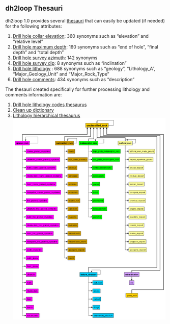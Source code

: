 ## dh2loop Thesauri

dh2loop 1.0 provides several [thesauri]( https://github.com/Loop3D/dh2loop/blob/master/thesauri/) that can easily be updated (if needed) for the following attributes: 
1.	[Drill hole collar elevation](https://github.com/Loop3D/dh2loop/blob/master/thesauri/thesaurus_collar_elevation.csv): 360 synonyms such as “elevation” and “relative level”
2.	[Drill hole maximum depth](https://github.com/Loop3D/dh2loop/blob/master/thesauri/thesaurus_collar_maxdepth.csv): 160 synonyms such as “end of hole”, “final depth” and “total depth”
3.	[Drill hole survey azimuth](https://github.com/Loop3D/dh2loop/blob/master/thesauri/thesaurus_survey_azimuth.csv): 142 synonyms
4.	[Drill hole survey dip](https://github.com/Loop3D/dh2loop/blob/master/thesauri/thesaurus_survey_dip.csv): 8 synonyms such as “inclination”
5.	[Drill hole lithology](https://github.com/Loop3D/dh2loop/blob/master/thesauri/thesaurus_geology_lithology.csv) : 688 synonyms such as “geology”, “Lithology_A”, “Major_Geology_Unit” and “Major_Rock_Type” 
6.	[Drill hole comments](https://github.com/Loop3D/dh2loop/blob/master/thesauri/thesaurus_geology_comment.csv): 434 synonyms such as “description”

The thesauri created specifically for further processing lithology and comments information are:
1.	[Drill hole lithology codes thesaurus](https://github.com/Loop3D/dh2loop/blob/master/thesauri/thesaurus_geology_lithology_code.csv)  
2.	[Clean up dictionary](https://github.com/Loop3D/dh2loop/blob/master/thesauri/thesaurus_cleanup.csv)
3.	[Lithology hierarchical thesaurus](https://github.com/Loop3D/dh2loop/blob/master/thesauri/thesaurus_geology_hierarchical.csv)
![Lithology heirarchical thesaurus](images/fig04.png)


